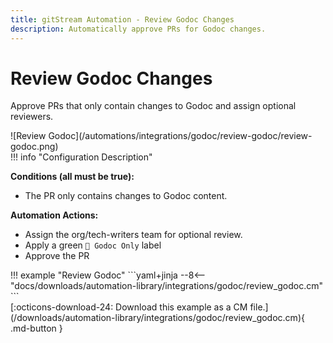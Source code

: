 ```yaml
---
title: gitStream Automation - Review Godoc Changes
description: Automatically approve PRs for Godoc changes.
---
```

# Review Godoc Changes

Approve PRs that only contain changes to Godoc and assign optional reviewers.

<!-- --8<-- [start:example]-->

<div class="automationImage" markdown="1">
![Review Godoc](/automations/integrations/godoc/review-godoc/review-godoc.png)
</div>
<div class="automationDescription" markdown="1">
!!! info "Configuration Description"

**Conditions (all must be true):**

* The PR only contains changes to Godoc content.

**Automation Actions:**

* Assign the org/tech-writers team for optional review.
* Apply a green `📓 Godoc Only` label
* Approve the PR

</div>
<div class="automationExample" markdown="1">
!!! example "Review Godoc"
    ```yaml+jinja
    --8<-- "docs/downloads/automation-library/integrations/godoc/review_godoc.cm"
    ```
    <div class="result" markdown>
      <span>
      [:octicons-download-24: Download this example as a CM file.](/downloads/automation-library/integrations/godoc/review_godoc.cm){ .md-button }
      </span>
    </div>
</div>
<!-- --8<-- [end:example]-->
